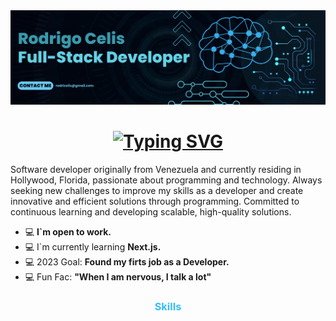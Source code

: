 <div>
<div  class="Header">
  <img src="https://raw.githubusercontent.com/Congrak/Congrak/main/Blue%20Geometric%20Technology%20LinkedIn%20Banner.png" alt="Banner" />
  <h1 align="center"><a href="https://git.io/typing-svg"><img src="https://readme-typing-svg.demolab.com?font=Fira+Code&pause=1000&width=435&lines=%F0%9F%8C%8E+Welcome+to+My+World!!%F0%9F%8C%8E" alt="Typing SVG" /></a></h1>
</div>
<div class="Body">
  <p>Software developer originally from Venezuela and currently residing in Hollywood, Florida, passionate about programming and technology. Always seeking new challenges to improve my skills as a developer and create innovative and efficient solutions through programming. Committed to continuous learning and developing scalable, high-quality solutions.</p>
  <ul>
    <li> 💻 <strong>I`m open to work.</strong> </li>
    <li> 💻 I`m currently learning <strong>Next.js.</strong> </li>
    <li> 💻 2023 Goal: <strong>Found my firts job as a Developer.</strong> </li>
    <li> 💻 Fun Fac: <strong>"When I am nervous, I talk a lot"</strong> </li>
</div>
  <h3 align="center" style="color:#36BCF7FF;">Skills</h3>
  
</div>
